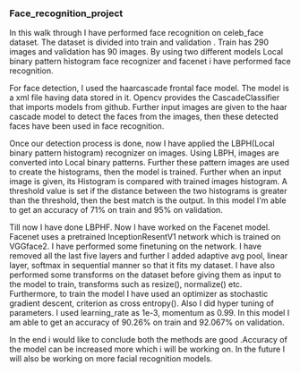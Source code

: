 ### Face_recognition_project
In this walk through I have performed face recognition on celeb_face dataset. The dataset is divided into train and validation . Train has 290 images and validation has 90 images. By using two different models Local binary pattern histogram face recognizer and facenet i have performed face recognition. 

For face detection, I used the haarcascade frontal face model. The model is a xml file having data stored in it. Opencv provides the CascadeClassifier that imports models from github. Further input images are given to the haar cascade model to detect the faces from the images, then these detected faces have been used in face recognition.

Once our detection process is done, now I have applied the LBPH(Local binary pattern histogram) recognizer on images. Using LBPH,  images are converted into Local binary patterns. Further these pattern images are used to create the histograms, then the model is trained. Further when an input image is given, its Histogram is compared with trained images histogram. A threshold value is set if the distance between the two histograms is greater than the threshold, then the best match is the output. In this model I'm able to get an accuracy of 71% on train and 95% on validation.

Till now I have done LBPHF. Now I have worked on the Facenet model. Facenet uses a pretrained InceptionResentV1 network which is trained on VGGface2. I have performed some finetuning on the network. I have removed all the last five layers and further I added adaptive avg pool, linear layer, softmax in sequential manner so that it fits my dataset. I have also performed some transforms on the dataset before giving them as input to the model to train,  transforms such as resize(), normalize() etc. Furthermore, to train the model I have used an optimizer as stochastic gradient descent, criterion as cross entropy().  Also I did hyper tuning of parameters. I used learning_rate as 1e-3, momentum as 0.99. In this model I am able to get an accuracy of 90.26% on train and 92.067% on validation.

In the end i would like to conclude both the methods are good .Accuracy of the model can be increased more which i will be working on. In the future I will also be working on more facial recognition models.
